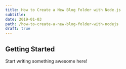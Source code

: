 ```yaml
---
title: How to Create a New Blog Folder with Node.js
subtitle:
date: 2019-01-03
path: /how-to-create-a-new-blog-folder-with-nodejs
draft: true
---
```


## Getting Started

Start writing something awesome here!
